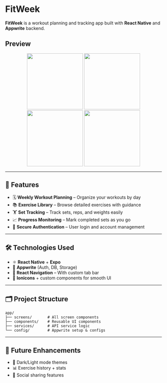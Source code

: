 # FitWeek

**FitWeek** is a workout planning and tracking app built with **React Native** and **Appwrite** backend.

## Preview

<p align="center">
  <img src="https://github.com/user-attachments/assets/17bad91e-26dd-441f-a2b0-d4489744a259" width="180" />
  <img src="https://github.com/user-attachments/assets/915a6bf5-43e5-4ec7-8b57-639d32756ab4" width="180"/>
  <img src="https://github.com/user-attachments/assets/6967cf22-90a3-4f48-974e-a8717db1a2a0" width="180"/>
  <img src="https://github.com/user-attachments/assets/325d03fc-26c3-4616-a9a8-0d01b7f51fe3" width="180"/>
</p>

---

## 🚀 Features

* 🗓️ **Weekly Workout Planning** – Organize your workouts by day
* 📚 **Exercise Library** – Browse detailed exercises with guidance
* 🏋️ **Set Tracking** – Track sets, reps, and weights easily
* 📈 **Progress Monitoring** – Mark completed sets as you go
* 🔐 **Secure Authentication** – User login and account management

---

## 🛠️ Technologies Used

* ⚛️ **React Native** + **Expo**
* 🧰 **Appwrite** (Auth, DB, Storage)
* 🧭 **React Navigation** – With custom tab bar
* 🎨 **Ionicons** + custom components for smooth UI

---

## 🗂️ Project Structure

```
app/
├── screens/       # All screen components
├── components/    # Reusable UI components
├── services/      # API service logic
└── config/        # Appwrite setup & configs
```

---


## 🌟 Future Enhancements

* 🌙 Dark/Light mode themes
* 📊 Exercise history + stats
* 🤝 Social sharing features


